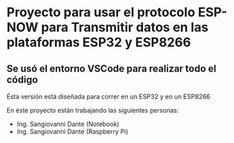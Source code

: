 # Proyecto para usar el protocolo ESP-NOW para Transmitir datos en las plataformas ESP32 y ESP8266
## Se usó el entorno VSCode para realizar todo el código

Ésta versión está diseñada para correr en un ESP32 y en un ESP8266

En éste proyecto están trabajando las siguientes personas: 

- Ing. Sangiovanni Dante (Notebook)
- Ing. Sangiovanni Dante (Raspberry Pi)